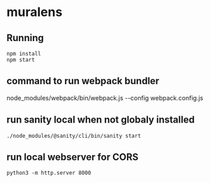 # muralens



## Running

```
npm install
npm start
```
## command to run webpack bundler
node_modules/webpack/bin/webpack.js --config webpack.config.js

## run sanity local when not globaly installed
```
./node_modules/@sanity/cli/bin/sanity start
```
## run local webserver for CORS
```
python3 -m http.server 8000
```
